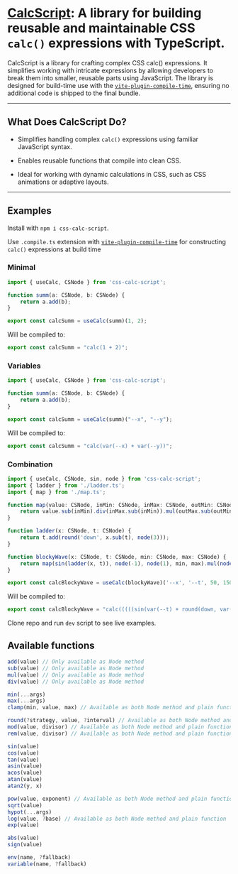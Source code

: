 # [CalcScript](https://www.npmjs.com/package/css-calc-script): A library for building reusable and maintainable CSS `calc()` expressions with TypeScript.

CalcScript is a library for crafting complex CSS calc() expressions. It simplifies working with intricate expressions by allowing developers to break them into smaller, reusable parts using JavaScript. The library is designed for build-time use with the [`vite-plugin-compile-time`](https://github.com/egoist/vite-plugin-compile-time), ensuring no additional code is shipped to the final bundle.

---

## What Does CalcScript Do?

- Simplifies handling complex `calc()` expressions using familiar JavaScript syntax.

- Enables reusable functions that compile into clean CSS.

- Ideal for working with dynamic calculations in CSS, such as CSS animations or adaptive layouts.

---

## Examples

Install with `npm i css-calc-script`.

Use `.compile.ts` extension with [`vite-plugin-compile-time`](https://github.com/egoist/vite-plugin-compile-time) for constructing `calc()` expressions at build time

### Minimal

```TypeScript
import { useCalc, CSNode } from 'css-calc-script';

function summ(a: CSNode, b: CSNode) {
	return a.add(b);
}

export const calcSumm = useCalc(summ)(1, 2);
```

Will be compiled to:

```TypeScript
export const calcSumm = "calc(1 + 2)";
```

### Variables

```TypeScript
import { useCalc, CSNode } from 'css-calc-script';

function summ(a: CSNode, b: CSNode) {
	return a.add(b);
}

export const calcSumm = useCalc(summ)("--x", "--y");
```

Will be compiled to:

```TypeScript
export const calcSumm = "calc(var(--x) + var(--y))";
```

### Combination

```TypeScript
import { useCalc, CSNode, sin, node } from 'css-calc-script';
import { ladder } from './ladder.ts';
import { map } from './map.ts';

function map(value: CSNode, inMin: CSNode, inMax: CSNode, outMin: CSNode, outMax: CSNode) {
	return value.sub(inMin).div(inMax.sub(inMin)).mul(outMax.sub(outMin)).add(outMin);
}

function ladder(x: CSNode, t: CSNode) {
	return t.add(round('down', x.sub(t), node(3)));
}

function blockyWave(x: CSNode, t: CSNode, min: CSNode, max: CSNode) {
	return map(sin(ladder(x, t)), node(-1), node(1), min, max).mul(node('1px'));
}

export const calcBlockyWave = useCalc(blockyWave)('--x', '--t', 50, 150);
```

Will be compiled to:

```TypeScript
export const calcBlockyWave = "calc(((((sin(var(--t) + round(down, var(--x) - var(--t), 3)) + 1) / (1 + 1)) * (150 - 50)) + 50) * 1px)";
```

Clone repo and run `dev` script to see live examples.

## Available functions

```TypeScript
add(value) // Only available as Node method
sub(value) // Only available as Node method
mul(value) // Only available as Node method
div(value) // Only available as Node method

min(...args)
max(...args)
clamp(min, value, max) // Available as both Node method and plain function

round(?strategy, value, ?interval) // Available as both Node method and plain function
mod(value, divisor) // Available as both Node method and plain function
rem(value, divisor) // Available as both Node method and plain function

sin(value)
cos(value)
tan(value)
asin(value)
acos(value)
atan(value)
atan2(y, x)

pow(value, exponent) // Available as both Node method and plain function
sqrt(value)
hypot(...args)
log(value, ?base) // Available as both Node method and plain function
exp(value)

abs(value)
sign(value)

env(name, ?fallback)
variable(name, ?fallback)
```

